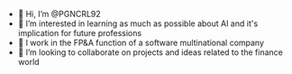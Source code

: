 - 👋 Hi, I’m @PGNCRL92
- 👀 I’m interested in learning as much as possible about AI and it's implication for future professions
- 🌱 I work in the FP&A function of a software multinational company
- 💞️ I’m looking to collaborate on projects and ideas related to the finance world
<!---
PGNCRL92/PGNCRL92 is a ✨ special ✨ repository because its `README.md` (this file) appears on your GitHub profile.
You can click the Preview link to take a look at your changes.
--->
